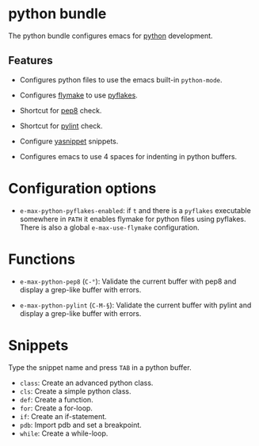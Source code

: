 # python bundle

The python bundle configures emacs for
[python](http://www.python.org/) development.


## Features

* Configures python files to use the emacs built-in `python-mode`.

* Configures [flymake](http://flymake.sourceforge.net/) to use
  [pyflakes](https://launchpad.net/pyflakes).

* Shortcut for [pep8](http://www.python.org/dev/peps/pep-0008/) check.

* Shortcut for [pylint](http://pypi.python.org/pypi/pylint) check.

* Configure [yasnippet](http://code.google.com/p/yasnippet/) snippets.

* Configures emacs to use 4 spaces for indenting in python buffers.


# Configuration options

* `e-max-python-pyflakes-enabled`: if `t` and there is a `pyflakes`
  executable somewhere in `PATH` it enables flymake for python files
  using pyflakes. There is also a global `e-max-use-flymake`
  configuration.


# Functions

* `e-max-python-pep8` (`C-°`): Validate the current buffer with pep8
  and display a grep-like buffer with errors.

* `e-max-python-pylint` (`C-M-§`): Validate the current buffer with
  pylint and display a grep-like buffer with errors.


# Snippets

Type the snippet name and press `TAB` in a python buffer.

* `class`: Create an advanced python class.
* `cls`: Create a simple python class.
* `def`: Create a function.
* `for`: Create a for-loop.
* `if`: Create an if-statement.
* `pdb`: Import pdb and set a breakpoint.
* `while`: Create a while-loop.
